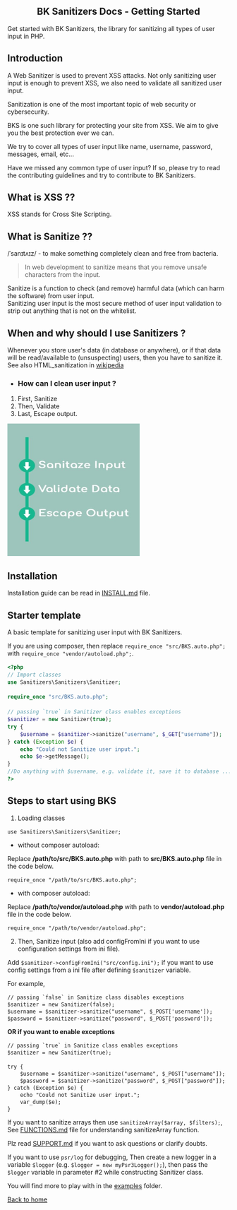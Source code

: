 <h2 align="center">BK Sanitizers Docs - Getting Started</h2>

<link rel="stylesheet" href="https://puneetgopinath.github.io/Sanitizers/css/main.css" />

Get started with BK Sanitizers, the library for sanitizing all types of user input in PHP.

## Introduction

A Web Sanitizer is used to prevent XSS attacks. Not only sanitizing user input is enough to prevent XSS, we also need to validate all sanitized user input.

Sanitization is one of the most important topic of web security or cybersecurity.

BKS is one such library for protecting your site from XSS. We aim to give you the best protection ever we can.

We try to cover all types of user input like name, username, password, messages, email, etc...

Have we missed any common type of user input? If so, please try to read the contributing guidelines and try to contribute to BK Sanitizers.

## What is XSS ??

XSS stands for Cross Site Scripting.

## What is Sanitize ??

/ˈsanɪtʌɪz/ - to make something completely clean and free from bacteria.<br>

> In web development to sanitize means that you remove unsafe characters from the input.

Sanitize is a function to check (and remove) harmful data (which can harm the software) from user input.<br>
Sanitizing user input is the most secure method of user input validation to strip out anything that is not on the whitelist.<br>

## When and why should I use Sanitizers ?

Whenever you store user's data (in database or anywhere), or if that data will be read/available to (unsuspecting) users, then you have to sanitize it.<br>
See also HTML_sanitization in
[wikipedia](https://en.m.wikipedia.org/wiki/HTML_sanitization)<br>

- ### How can I clean user input ?

1. First, Sanitize
2. Then, Validate
3. Last, Escape output.

<img src="../gif/Sanitize.jpg" alt="Validating process image" style="width:300;height:300;" height="300" width="300" />

## Installation

Installation guide can be read in [INSTALL.md](https://github.com/PuneetGopinath/Sanitizers/blob/main/INSTALL.md) file.

## Starter template

A basic template for sanitizing user input with BK Sanitizers.

If you are using composer, then replace `require_once "src/BKS.auto.php";` with `require_once "vendor/autoload.php";`.

```php
<?php
// Import classes
use Sanitizers\Sanitizers\Sanitizer;

require_once "src/BKS.auto.php";

// passing `true` in Sanitizer class enables exceptions
$sanitizer = new Sanitizer(true);
try {
    $username = $sanitizer->sanitize("username", $_GET["username"]);
} catch (Exception $e) {
    echo "Could not Sanitize user input.";
    echo $e->getMessage();
}
//Do anything with $username, e.g. validate it, save it to database ...
?>
```

## Steps to start using BKS

1. Loading classes

```
use Sanitizers\Sanitizers\Sanitizer;
```

 * without composer autoload:

Replace **/path/to/src/BKS.auto.php** with path to **src/BKS.auto.php** file in the code below.

```
require_once "/path/to/src/BKS.auto.php";
```

 * with composer autoload:

Replace **/path/to/vendor/autoload.php** with path to **vendor/autoload.php** file in the code below.

```
require_once "/path/to/vendor/autoload.php";
```

2. Then, Sanitize input (also add configFromIni if you want to use configuration settings from ini file).<br>

Add `$sanitizer->configFromIni("src/config.ini");` if you want to use config settings from a ini file after defining `$sanitizer` variable.

For example,<br>

```
// passing `false` in Sanitize class disables exceptions
$sanitizer = new Sanitizer(false);
$username = $sanitizer->sanitize("username", $_POST['username']);
$password = $sanitizer->sanitize("password", $_POST['password']);
```

<b>OR if you want to enable exceptions</b>

```
// passing `true` in Sanitize class enables exceptions
$sanitizer = new Sanitizer(true);

try {
    $username = $sanitizer->sanitize("username", $_POST["username"]);
    $password = $sanitizer->sanitize("password", $_POST["password"]);
} catch (Exception $e) {
    echo "Could not Sanitize user input.";
    var_dump($e);
}
```

If you want to sanitize arrays then use `sanitizeArray($array, $filters);`, See [FUNCTIONS.md](FUNCTIONS.md) file for understanding sanitizeArray function.

Plz read [SUPPORT.md](https://github.com/PuneetGopinath/Sanitizers/blob/main/.github/SUPPORT.md) if you want to ask questions or clarify doubts.

If you want to use `psr/log` for debugging, Then create a new logger in a variable `$logger` (e.g. `$logger = new myPsr3Logger();`), then pass the `$logger` variable in parameter #2 while constructing Sanitizer class.

You will find more to play with in the [examples](https://github.com/PuneetGopinath/Sanitizers/tree/main/examples) folder.

[Back to home](README.md)
